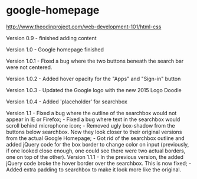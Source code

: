 # google-homepage
http://www.theodinproject.com/web-development-101/html-css

Version 0.9 - finished adding content

Version 1.0 - Google homepage finished

Version 1.0.1 - Fixed a bug where the two buttons beneath the search bar were not centered.

Version 1.0.2 - Added hover opacity for the "Apps" and "Sign-in" button

Version 1.0.3 - Updated the Google logo with the new 2015 Logo Doodle

Version 1.0.4 - Added 'placeholder' for searchbox

Version 1.1 - Fixed a bug where the outline of the searchbox would not appear in IE or Firefox;
            - Fixed a bug where text in the searchbox would scroll behind microphone icon;
            - Removed ugly box-shadow from the buttons below searchbox. Now they look closer to their original versions from the actual Google Homepage;
            - Got rid of the searchbox outline and added jQuery code for the box border to change color on input (previously, if one looked close enough, one could see there were two actual borders, one on top of the other).
Version 1.1.1 - In the previous version, the added jQuery code broke the hover               border over the searchbox. This is now fixed;
              - Added extra padding to searchbox to make it look more like the original.
